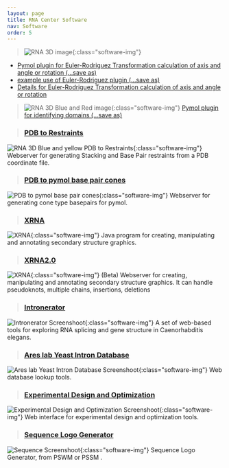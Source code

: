 ```yaml
---
layout: page
title: RNA Center Software
nav: Software
order: 5
---
```


> ![RNA 3D image](http://rna.ucsc.edu/rnacenter/axisfig1.png){:class="software-img"}
- [Pymol plugin for Euler-Rodriguez Transformation calculation of axis and angle or rotation (...save as)](http://rna.ucsc.edu/rnacenter/erodaxis.py) <br/>
- [example use of Euler-Rodriguez plugin (...save as)](http://rna.ucsc.edu/rnacenter/erodexampl.pml) <br/>
- [Details for Euler-Rodriguez Transformation calculation of axis and angle or rotation](http://rna.ucsc.edu/rnacenter/erod.html)


> ![RNA 3D Blue and Red image](http://rna.ucsc.edu/pymol_align_iterate/2.0/4domains.png){:class="software-img"}
[Pymol plugin for identifying domains (...save as)](http://rna.ucsc.edu/rnacenter/simpdomains.py)



> ### [PDB to Restraints](http://rna.ucsc.edu/pdbrestraints/)
![RNA 3D Blue and yellow PDB to Restraints](http://rna.ucsc.edu/pdbrestraints/stack_white.png){:class="software-img"}
Webserver for generating Stacking and Base Pair restraints from a PDB coordinate file.


> ### [PDB to pymol base pair cones](http://rna.ucsc.edu/rnabasepairs/)
![PDB to pymol base pair cones](http://rna.ucsc.edu/rnabasepairs/cones1.png){:class="software-img"}
Webserver for generating cone type basepairs for pymol. 


> ### [XRNA](http://rna.ucsc.edu/rnacenter/xrna/xrna.html)
![XRNA](http://rna.ucsc.edu/rnacenter/images/xrna.jpg){:class="software-img"}
Java program for creating, manipulating and annotating secondary structure graphics. 

> ### [XRNA2.0](http://rna.ucsc.edu/xrna2.0/)
![XRNA](http://rna.ucsc.edu/xrna2.0/gallery/scott_ribozyme2.jpg){:class="software-img"}
(Beta) Webserver for creating, manipulating and annotating secondary structure graphics. It can handle pseudoknots, multiple chains, insertions, deletions

> ### [Intronerator](http://genome-test.cse.ucsc.edu/Intronerator/)
![Intronerator Screenshoot](http://rna.ucsc.edu/rnacenter/images/intronerator.jpg){:class="software-img"}
A set of web-based tools for exploring RNA splicing and gene structure in Caenorhabditis elegans.

> ### [Ares lab Yeast Intron Database](http://metarray.ucsc.edu/yeast_intron_db/)
![Ares lab Yeast Intron Database Screenshoot](http://rna.ucsc.edu/rnacenter/images/introndb.png){:class="software-img"}
Web database lookup tools. 

> ### [Experimental Design and Optimization](http://rna.ucsc.edu/expdesign/)
![Experimental Design and Optimization Screenshoot](http://rna.ucsc.edu/rnacenter/images/surface1.12.png){:class="software-img"}
Web interface for experimental design and optimization tools. 

> ### [Sequence Logo Generator](http://areslab.ucsc.edu/seqlogo/)
![Sequence Screenshoot](http://rna.ucsc.edu/rnacenter/images/seqlogo.png){:class="software-img"}
Sequence Logo Generator, from PSWM or PSSM . 

